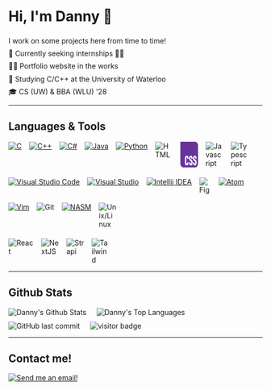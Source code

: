 # Hi, I'm Danny 👋

<div align="left" style="line-height: 1.8;">
  I work on some projects here from time to time!<br>
  💼 Currently seeking internships 🤞🙏<br>
  🧑‍💻 Portfolio website in the works<br>
  📖 Studying C/C++ at the University of Waterloo<br>
  🎓 CS (UW) & BBA (WLU) '28
</div>

---

## Languages & Tools

<div align="left" style="display: flex; flex-wrap: wrap; gap: 15px;">
  <a href="https://www.cprogramming.com/"><img alt="C" width="30px" src="https://upload.wikimedia.org/wikipedia/commons/thumb/1/18/C_Programming_Language.svg/695px-C_Programming_Language.svg.png" /></a>
  <a href="https://isocpp.org/"><img alt="C++" width="30px" src="https://isocpp.org/assets/images/cpp_logo.png" /></a>
  <a href="https://learn.microsoft.com/en-us/dotnet/csharp/"><img alt="C#" width="30px" src="https://upload.wikimedia.org/wikipedia/commons/thumb/b/bd/Logo_C_sharp.svg/910px-Logo_C_sharp.svg.png" /></a>
  <a href="https://www.oracle.com/ca-en/java/technologies/"><img alt="Java" width="30px" src="https://upload.wikimedia.org/wikipedia/en/thumb/3/30/Java_programming_language_logo.svg/1200px-Java_programming_language_logo.svg.png" /></a>
  <a href="https://www.python.org/"><img alt="Python" width="30px" src="https://upload.wikimedia.org/wikipedia/commons/thumb/c/c3/Python-logo-notext.svg/640px-Python-logo-notext.svg.png" /></a>
  <img alt="HTML" width="35px" src="https://upload.wikimedia.org/wikipedia/commons/thumb/6/61/HTML5_logo_and_wordmark.svg/1200px-HTML5_logo_and_wordmark.svg.png" />
  <img alt="CSS" width="35px" src="https://raw.githubusercontent.com/github/explore/6c6508f34230f0ac0d49e847a326429eefbfc030/topics/css/css.png" />
  <img alt="Javascript" width="35px" src="https://cdn.iconscout.com/icon/free/png-256/free-javascript-2038874-1720087.png" />
  <img alt="Typescript" width="35px" src="https://upload.wikimedia.org/wikipedia/commons/thumb/4/4c/Typescript_logo_2020.svg/2048px-Typescript_logo_2020.svg.png" />
</div>

<div align="left" style="display: flex; flex-wrap: wrap; gap: 15px; margin-top: 20px;">
  <a href="https://code.visualstudio.com/"><img alt="Visual Studio Code" width="30px" src="https://upload.wikimedia.org/wikipedia/commons/thumb/9/9a/Visual_Studio_Code_1.35_icon.svg/2048px-Visual_Studio_Code_1.35_icon.svg.png" /></a>
  <a href="https://visualstudio.microsoft.com/"><img alt="Visual Studio" width="30px" src="https://upload.wikimedia.org/wikipedia/commons/thumb/2/2c/Visual_Studio_Icon_2022.svg/1200px-Visual_Studio_Icon_2022.svg.png" /></a>
  <a href="https://www.jetbrains.com/idea/"><img alt="Intellij IDEA" width="26px" src="https://upload.wikimedia.org/wikipedia/commons/thumb/9/9c/IntelliJ_IDEA_Icon.svg/1024px-IntelliJ_IDEA_Icon.svg.png" /></a>
  <img alt="Figma" width="23px" height="35px" src="https://upload.wikimedia.org/wikipedia/commons/thumb/3/33/Figma-logo.svg/1200px-Figma-logo.svg.png" />
  <a href="https://atom.io/"><img alt="Atom" width="30px" src="https://raw.githubusercontent.com/zeke/atom-icon/master/old-icon/2.png" /></a>
  <a href="https://www.vim.org/"><img alt="Vim" width="30px" src="https://upload.wikimedia.org/wikipedia/commons/thumb/9/9f/Vimlogo.svg/1022px-Vimlogo.svg.png" /></a>
  <img alt="Git" width="35px" src="https://git-scm.com/images/logos/downloads/Git-Icon-1788C.png" />
  <a href="https://www.nasm.us/"><img alt="NASM" width="35px" src="https://www.herminos.site/_next/static/media/NASM.60abf161.svg" /></a>
  <img alt="Unix/Linux" width="35px" src="https://upload.wikimedia.org/wikipedia/commons/thumb/3/35/Tux.svg/1200px-Tux.svg.png" />
</div>

<div align="left" style="display: flex; flex-wrap: wrap; gap: 15px; margin-top: 20px;">
  <img alt="React" width="50px" src="https://download.logo.wine/logo/React_(web_framework)/React_(web_framework)-Logo.wine.png" />
  <img alt="NextJS" width="35px" src="https://www.datocms-assets.com/98835/1684410508-image-7.png" />
  <img alt="Strapi" width="35px" src="https://images.spr.so/cdn-cgi/imagedelivery/j42No7y-dcokJuNgXeA0ig/32f3a89c-99c4-466f-8536-dd75f65fa320/Strapi-Monogram/w=256,quality=90,fit=scale-down" />
  <img alt="Tailwind" width="35px" src="https://upload.wikimedia.org/wikipedia/commons/thumb/d/d5/Tailwind_CSS_Logo.svg/2560px-Tailwind_CSS_Logo.svg.png" />
</div>

---

## Github Stats

<div align="left" style="display: flex; flex-wrap: wrap; gap: 20px;">
  <img alt="Danny's Github Stats" src="https://github-readme-stats.vercel.app/api?username=Danh295&show_icons=true&hide_border=true&bg_color=020122&title_color=48AF40&text_color=C3C3C3&icon_color=4ABB41&border_radius=30" />
  <img alt="Danny's Top Languages" src="https://github-readme-stats.vercel.app/api/top-langs/?username=Danh295&show_icons=true&hide_border=true&bg_color=020122&title_color=48AF40&text_color=C3C3C3&icon_color=4ABB41&border_radius=30&layout=compact&langs_count=10" />
</div>

<div align="left" style="display: flex; flex-wrap: wrap; gap: 20px; margin-top: 10px;">
  <img src="https://img.shields.io/github/last-commit/Danh295/Danh295" alt="GitHub last commit"/>
  <img src="https://komarev.com/ghpvc/?username=Danh295&color=4ABB41" alt="visitor badge"/>
</div>

---

## Contact me!

<div align="left">
  <a href="mailto:hudanny295@gmail.com/"><img alt="Send me an email!" width="120px" src="https://ssl.gstatic.com/ui/v1/icons/mail/rfr/logo_gmail_lockup_dark_1x_r2.png" /></a>
</div>
